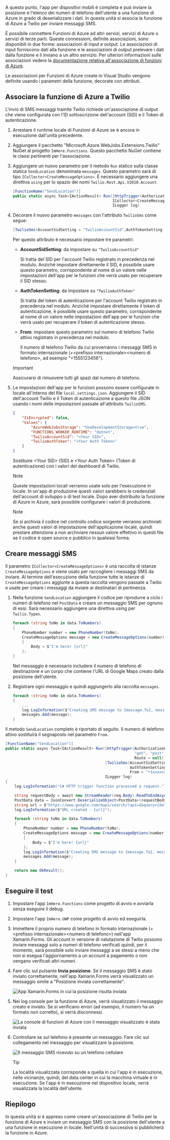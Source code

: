A questo punto, l'app per dispositivi mobili è completa e può inviare la posizione e l'elenco dei numeri di telefono dell'utente a una funzione di Azure in grado di deserializzare i dati. In questa unità si associa la funzione di Azure a Twilio per inviare messaggi SMS.

È possibile connettere Funzioni di Azure ad altri servizi, servizi di Azure o servizi di terze parti. Queste connessioni, definite associazioni, sono disponibili in due forme: associazioni di input e output. Le associazioni di input forniscono dati alla funzione e le associazioni di output prelevare i dati dalla funzione e li inviano a un altro servizio. Per ulteriori informazioni sulle associazioni vedere la [documentazione relativa all'associazione di funzioni di Azure](https://docs.microsoft.com/azure/azure-functions/functions-triggers-bindings?azure-portal=true).

Le associazioni per Funzioni di Azure create in Visual Studio vengono definite usando i parametri della funzione, decorate con attributi.

## <a name="bind-the-azure-function-to-twilio"></a>Associare la funzione di Azure a Twilio

L'invio di SMS messaggi tramite Twilio richiede un'associazione di output che viene configurata con l'ID sottoscrizione dell'account (SID) e il Token di autenticazione.

1. Arrestare il runtime locale di Funzioni di Azure se è ancora in esecuzione dall'unità precedente.

2. Aggiungere il pacchetto "Microsoft.Azure.WebJobs.Extensions.Twilio" NuGet al progetto `ImHere.Functions`. Questo pacchetto NuGet contiene le classi pertinenti per l'associazione.

3. Aggiungere un nuovo parametro per il metodo `Run` statico sulla classe statica `SendLocation` denominata `messages`. Questo parametro sarà di tipo `ICollector<CreateMessageOptions>`. È necessario aggiungere una direttiva `using` per lo spazio dei nomi `Twilio.Rest.Api.V2010.Account`.

    ```cs
    [FunctionName("SendLocation")]
    public static async Task<IActionResult> Run([HttpTrigger(AuthorizationLevel.Anonymous,"get", "post", Route = null)]HttpRequestMessage req,
                                                ICollector<CreateMessageOptions> messages,
                                                ILogger log)
    ```

4. Decorare il nuovo parametro `messages` con l'attributo `TwilioSms` come segue: 

      ```cs
    [TwilioSms(AccountSidSetting = "TwilioAccountSid",AuthTokenSetting = "TwilioAuthToken", From = "+1xxxxxxxxx")]ICollector<CreateMessageOptions> messages,
    ```
    Per questo attributo è necessario impostare tre parametri:

    * **AccountSidSetting**: da impostare su `"TwilioAccountSid"`
  
        Si tratta del SID per l'account Twilio registrato in precedenza nel modulo. Anziché impostare direttamente il SID, è possibile usare questo parametro, corrispondente al nome di un valore nelle impostazioni dell'app per le funzioni che verrà usato per recuperare il SID stesso.

    * **AuthTokenSetting**: da impostare su `"TwilioAuthToken"`

       Si tratta del token di autenticazione per l'account Twilio registrato in precedenza nel modulo. Anziché impostare direttamente il token di autenticazione, è possibile usare questo parametro, corrispondente al nome di un valore nelle impostazioni dell'app per le funzioni che verrà usato per recuperare il token di autenticazione stesso.

    * **From**: impostare questo parametro sul numero di telefono Twilio attivo registrato in precedenza nel modulo.

        Il numero di telefono Twilio da cui proverranno i messaggi SMS in formato internazionale (+\<prefisso internazionale\>\<numero di telefono\>, ad esempio "+1555123456").

    > [!IMPORTANT]
    > Assicurarsi di rimuovere tutti gli spazi dal numero di telefono.

5. Le impostazioni dell'app per le funzioni possono essere configurate in locale all'interno del file `local.settings.json`. Aggiungere il SID dell'account Twilio e il Token di autenticazione a questo file JSON usando i nomi delle impostazioni passate all'attributo `TwilioSMS`.

    ```json
    {
        "IsEncrypted": false,
        "Values": {
            "AzureWebJobsStorage": "UseDevelopmentStorage=true",
            "FUNCTIONS_WORKER_RUNTIME": "dotnet",
            "TwilioAccountSid": "<Your SID>",
            "TwilioAuthToken": "<Your Auth Token>"
        }
    }
    ```

    Sostituire \<Your SID\> (SID) e \<Your Auth Token\> (Token di autenticazione) con i valori del dashboard di Twilio.

    > [!NOTE]
    > Queste impostazioni locali verranno usate solo per l'esecuzione in locale. In un'app di produzione questi valori sarebbero le credenziali dell'account di sviluppo o di test locale. Dopo aver distribuito la funzione di Azure in Azure, sarà possibile configurare i valori di produzione.

    > [!NOTE]
    > Se si archivia il codice nel controllo codice sorgente verranno archiviati anche questi valori di impostazione dell'applicazione locale, quindi prestare attenzione a non archiviare nessun valore effettivo in questi file se il codice è open source o pubblico in qualsiasi forma.

## <a name="create-the-sms-messages"></a>Creare messaggi SMS

Il parametro `ICollector<CreateMessageOptions>` è una raccolta di istanze `CreateMessageOptions` e viene usato per raccogliere i messaggi SMS da inviare. Al termine dell'esecuzione della funzione tutte le istanze di `CreateMessageOptions` aggiunte a questa raccolta vengono passate a Twilio e usate per creare i messaggi da inviare ai destinatari di pertinenza.

1. Nella funzione `SendLocation` aggiungere il codice per riprodurre a ciclo i numeri di telefono nel `PostData` e creare un messaggio SMS per ognuno di essi. Sarà necessario aggiungere una direttiva using per `Twilio.Types`.

    ```cs
    foreach (string toNo in data.ToNumbers)
    {
        PhoneNumber number = new PhoneNumber(toNo);
        CreateMessageOptions message = new CreateMessageOptions(number)
        {
            Body = $"I'm here! {url}"
        };
    }
    ```

    Nel messaggio è necessario includere il numero di telefono di destinazione e un corpo che contiene l'URL di Google Maps creato dalla posizione dell'utente.

1. Registrare ogni messaggio e quindi aggiungerlo alla raccolta `messages`.

    ```cs
    foreach (string toNo in data.ToNumbers)
    {
        ...
        log.LogInformation($"Creating SMS message to {message.To}, message is '{message.Body}'.");
        messages.Add(message);
    }
    ```

Il metodo `SendLocation` completo è riportato di seguito. Il numero di telefono attivo sostituirà il segnaposto nel parametro `From`.

```cs
[FunctionName("SendLocation")]
public static async Task<IActionResult> Run([HttpTrigger(AuthorizationLevel.Anonymous,
                                                         "get", "post",
                                                         Route = null)]HttpRequest req,
                                            [TwilioSms(AccountSidSetting = "TwilioAccountSid",
                                                       AuthTokenSetting = "TwilioAuthToken",
                                                       From = "+1xxxxxxxxx")] ICollector<CreateMessageOptions> messages,
                                            ILogger log)
{
    log.LogInformation("C# HTTP trigger function processed a request.");

    string requestBody = await new StreamReader(req.Body).ReadToEndAsync();
    PostData data = JsonConvert.DeserializeObject<PostData>(requestBody);
    string url = $"https://www.google.com/maps/search/?api=1&query={data.Latitude},{data.Longitude}";
    log.LogInformation($"URL created - {url}");

    foreach (string toNo in data.ToNumbers)
    {
        PhoneNumber number = new PhoneNumber(toNo);
        CreateMessageOptions message = new CreateMessageOptions(number)
        {
            Body = $"I'm here! {url}"
        };
        log.LogInformation($"Creating SMS message to {message.To}, message is '{message.Body}'.");
        messages.Add(message);
    }

    return new OkResult();
}
```

## <a name="test-it-out"></a>Eseguire il test

1. Impostare l'app `ImHere.Functions` come progetto di avvio e avviarla senza eseguire il debug.

1. Impostare l'app `ImHere.UWP` come progetto di avvio ed eseguirla.

1. Immettere il proprio numero di telefono in formato internazionale (+\<prefisso internazionale\>\<numero di telefono\>) nell'app Xamarin.Forms. Gli account in versione di valutazione di Twilio possono inviare messaggi solo a numeri di telefono verificati quindi, per il momento, sarà possibile solo inviare messaggi a se stessi a meno che non si esegua l'aggiornamento a un account a pagamento o non vengano verificati altri numeri.

1. Fare clic sul pulsante **Invia posizione**. Se il messaggio SMS è stato inviato correttamente, nell'app Xamarin.Forms verrà visualizzato un messaggio simile a "Posizione inviata correttamente".

    ![App Xamarin.Forms in cui la posizione risulta inviata](../media/7-ui-location-sent.png)

1. Nei log console per la funzione di Azure, verrà visualizzato il messaggio creato e inviato. Se si verificano errori (ad esempio, il numero ha un formato non corretto), si verrà disconnessi.

    ![La console di funzioni di Azure con il messaggio visualizzato è stata inviata](../media/7-function-message-sent.png)

1. Controllare se sul telefono è presente un messaggio. Fare clic sul collegamento nel messaggio per visualizzare la posizione.

    ![Il messaggio SMS ricevuto su un telefono cellulare](../media/7-message-received.png)

    > [!TIP]
    > La località visualizzata corrisponde a quella in cui l'app è in esecuzione, nelle vicinanze, quindi, del data center in cui la macchina virtuale è in esecuzione. Se l'app è in esecuzione nel dispositivo locale, verrà visualizzata la località dell'utente.

## <a name="summary"></a>Riepilogo

In questa unità si è appreso come creare un'associazione di Twilio per la funzione di Azure e inviare un messaggio SMS con la posizione dell'utente a una funzione in esecuzione in locale. Nell'unità di successiva si pubblicherà la funzione in Azure.
